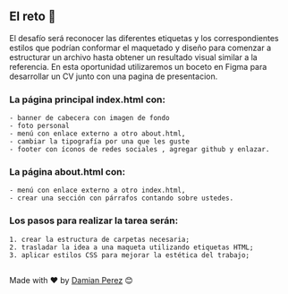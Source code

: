 ## El reto 🚀

El desafío será reconocer las diferentes etiquetas y los correspondientes estilos que podrían conformar el maquetado y diseño para comenzar a estructurar un archivo hasta obtener un resultado visual similar a la referencia.
En esta oportunidad utilizaremos un boceto en Figma para desarrollar un CV junto con una pagina de presentacion. 

### La página principal index.html con:
    - banner de cabecera con imagen de fondo
    - foto personal
    - menú con enlace externo a otro about.html,
    - cambiar la tipografía por una que les guste
    - footer con íconos de redes sociales , agregar github y enlazar.
### La página about.html con:
    - menú con enlace externo a otro index.html,
    - crear una sección con párrafos contando sobre ustedes.
### Los pasos para realizar la tarea serán:
    1. crear la estructura de carpetas necesaria;
    2. trasladar la idea a una maqueta utilizando etiquetas HTML;
    3. aplicar estilos CSS para mejorar la estética del trabajo;

##
Made with ❤️ by [Damian Perez](https://github.com/D-Perez85) 😊